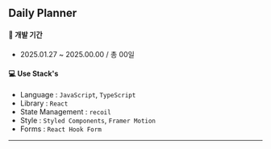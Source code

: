## Daily Planner

#### 📆 개발 기간
- 2025.01.27 ~ 2025.00.00 / 총 00일

#### 💻 Use Stack's
- Language : `JavaScript`, `TypeScript`
- Library : `React`
- State Management : `recoil`
- Style : `Styled Components`, `Framer Motion`
- Forms : `React Hook Form`

---
